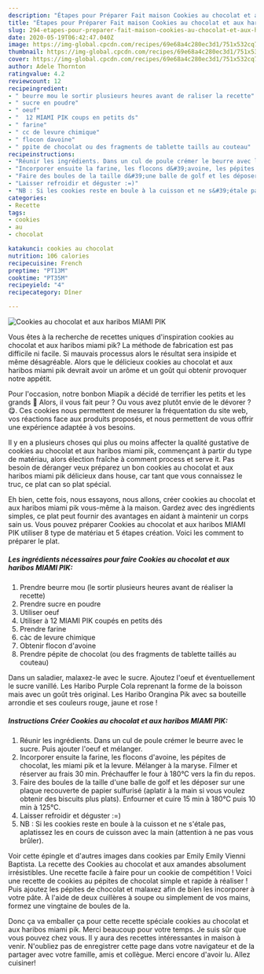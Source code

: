 ```yaml
---
description: "Étapes pour Préparer Fait maison Cookies au chocolat et aux haribos MIAMI PIK"
title: "Étapes pour Préparer Fait maison Cookies au chocolat et aux haribos MIAMI PIK"
slug: 294-etapes-pour-preparer-fait-maison-cookies-au-chocolat-et-aux-haribos-miami-pik
date: 2020-05-19T06:42:47.040Z
image: https://img-global.cpcdn.com/recipes/69e68a4c280ec3d1/751x532cq70/cookies-au-chocolat-et-aux-haribos-miami-pik-photo-principale-de-la-recette.jpg
thumbnail: https://img-global.cpcdn.com/recipes/69e68a4c280ec3d1/751x532cq70/cookies-au-chocolat-et-aux-haribos-miami-pik-photo-principale-de-la-recette.jpg
cover: https://img-global.cpcdn.com/recipes/69e68a4c280ec3d1/751x532cq70/cookies-au-chocolat-et-aux-haribos-miami-pik-photo-principale-de-la-recette.jpg
author: Adele Thornton
ratingvalue: 4.2
reviewcount: 12
recipeingredient:
- " beurre mou le sortir plusieurs heures avant de raliser la recette"
- " sucre en poudre"
- " oeuf"
- "  12 MIAMI PIK coups en petits ds"
- " farine"
- " cc de levure chimique"
- " flocon davoine"
- " ppite de chocolat ou des fragments de tablette taills au couteau"
recipeinstructions:
- "Réunir les ingrédients. Dans un cul de poule crémer le beurre avec le sucre. Puis ajouter l&#39;oeuf et mélanger."
- "Incorporer ensuite la farine, les flocons d&#39;avoine, les pépites de chocolat, les miami pik et la levure. Mélanger à la maryse. Filmer et réserver au frais 30 min. Préchauffer le four à 180°C vers la fin du repos."
- "Faire des boules de la taille d&#39;une balle de golf et les déposer sur une plaque recouverte de papier sulfurisé (aplatir à la main si vous voulez obtenir des biscuits plus plats). Enfourner et cuire 15 min à 180°C puis 10 min à 125°C."
- "Laisser refroidir et déguster :=)"
- "NB : Si les cookies reste en boule à la cuisson et ne s&#39;étale pas, aplatissez les en cours de cuisson avec la main (attention à ne pas vous brûler)."
categories:
- Recette
tags:
- cookies
- au
- chocolat

katakunci: cookies au chocolat 
nutrition: 106 calories
recipecuisine: French
preptime: "PT13M"
cooktime: "PT35M"
recipeyield: "4"
recipecategory: Dîner

---
```



![Cookies au chocolat et aux haribos MIAMI PIK](https://img-global.cpcdn.com/recipes/69e68a4c280ec3d1/751x532cq70/cookies-au-chocolat-et-aux-haribos-miami-pik-photo-principale-de-la-recette.jpg)

Vous êtes à la recherche de recettes uniques d'inspiration cookies au chocolat et aux haribos miami pik? La méthode de fabrication est pas difficile ni facile. Si mauvais processus alors le résultat sera insipide et même désagréable. Alors que le délicieux cookies au chocolat et aux haribos miami pik devrait avoir un arôme et un goût qui obtenir provoquer notre appétit.

Pour l&#39;occasion, notre bonbon Miapik a décidé de terrifier les petits et les grands 👻 Alors, il vous fait peur ? Ou vous avez plutôt envie de le dévorer ? 😋. Ces cookies nous permettent de mesurer la fréquentation du site web, vos réactions face aux produits proposés, et nous permettent de vous offrir une expérience adaptée à vos besoins.

Il y en a plusieurs choses qui plus ou moins affecter la qualité gustative de cookies au chocolat et aux haribos miami pik, commençant à partir du type de matériau, alors élection fraîche à comment process et serve it. Pas besoin de déranger veux préparez un bon cookies au chocolat et aux haribos miami pik délicieux dans house, car tant que vous connaissez le truc, ce plat can so plat spécial.


Eh bien, cette fois, nous essayons, nous allons, créer cookies au chocolat et aux haribos miami pik vous-même à la maison. Gardez avec des ingrédients simples, ce plat peut fournir des avantages en aidant à maintenir un corps sain us. Vous pouvez préparer Cookies au chocolat et aux haribos MIAMI PIK utiliser 8 type de matériau et 5 étapes création. Voici les comment to préparer le plat.

<!--inarticleads1-->

##### Les ingrédients nécessaires pour faire Cookies au chocolat et aux haribos MIAMI PIK:

1. Prendre  beurre mou (le sortir plusieurs heures avant de réaliser la recette)
1. Prendre  sucre en poudre
1. Utiliser  oeuf
1. Utiliser  à 12 MIAMI PIK coupés en petits dés
1. Prendre  farine
1.   càc de levure chimique
1. Obtenir  flocon d&#39;avoine
1. Prendre  pépite de chocolat (ou des fragments de tablette taillés au couteau)


Dans un saladier, malaxez-le avec le sucre. Ajoutez l&#39;oeuf et éventuellement le sucre vanillé. Les Haribo Purple Cola reprenant la forme de la boisson mais avec un goût très original. Les Haribo Orangina Pik avec sa bouteille arrondie et ses couleurs rouge, jaune et rose ! 

<!--inarticleads2-->

##### Instructions Créer Cookies au chocolat et aux haribos MIAMI PIK:

1. Réunir les ingrédients. Dans un cul de poule crémer le beurre avec le sucre. Puis ajouter l&#39;oeuf et mélanger.
1. Incorporer ensuite la farine, les flocons d&#39;avoine, les pépites de chocolat, les miami pik et la levure. Mélanger à la maryse. Filmer et réserver au frais 30 min. Préchauffer le four à 180°C vers la fin du repos.
1. Faire des boules de la taille d&#39;une balle de golf et les déposer sur une plaque recouverte de papier sulfurisé (aplatir à la main si vous voulez obtenir des biscuits plus plats). Enfourner et cuire 15 min à 180°C puis 10 min à 125°C.
1. Laisser refroidir et déguster :=)
1. NB : Si les cookies reste en boule à la cuisson et ne s&#39;étale pas, aplatissez les en cours de cuisson avec la main (attention à ne pas vous brûler).


Voir cette épingle et d&#39;autres images dans cookies par Emily Emily Vienni Baptista. La recette des Cookies au chocolat et aux amandes absolument irrésistibles. Une recette facile à faire pour un cookie de compétition ! Voici une recette de cookies au pépites de chocolat simple et rapide à réaliser ! Puis ajoutez les pépites de chocolat et malaxez afin de bien les incorporer à votre pâte. À l&#39;aide de deux cuillères à soupe ou simplement de vos mains, formez une vingtaine de boules de la. 


Donc ça va emballer ça pour cette recette spéciale cookies au chocolat et aux haribos miami pik. Merci beaucoup pour votre temps. Je suis sûr que vous pouvez chez vous. Il y aura des recettes  intéressantes in maison à venir. N'oubliez pas de enregistrer cette page dans votre navigateur et de la partager avec votre famille, amis et collègue. Merci encore d'avoir lu. Allez cuisiner!
